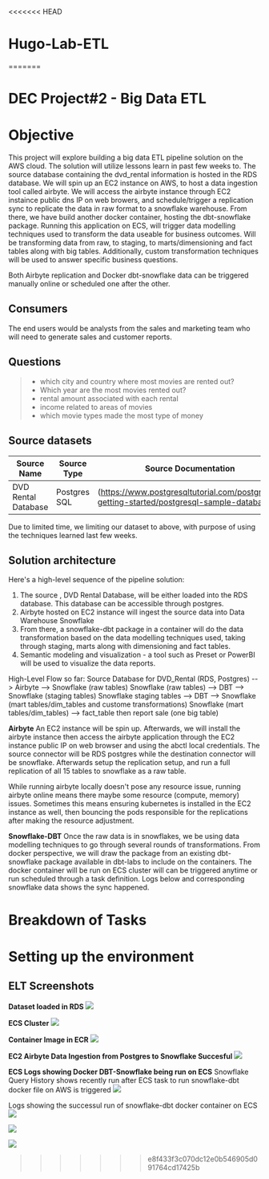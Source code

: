 <<<<<<< HEAD
# Hugo-Lab-ETL
=======
# DEC Project#2 - Big Data ETL
# Objective

This project will explore building a big data ETL pipeline solution on the AWS cloud. The solution will utilize lessons learn in past few weeks to.
The source database containing the dvd_rental information is hosted in the RDS database. We will spin up an EC2 instance on AWS, to host a data ingestion tool called airbyte.
We will access the airbyte instance through EC2 instaince public dns IP on web browers, and schedule/trigger a replication sync to replicate the data in raw format to a snowflake warehouse.
From there, we have build another docker container, hosting the dbt-snowflake package.
Running this application on ECS, will trigger data modelling techniques used to transform the data useable for business outcomes.
Will be transforming data from raw, to staging, to marts/dimensioning and fact tables along with big tables.
Additionally, custom transformation techniques will be used to answer specific business questions.

Both Airbyte replication and Docker dbt-snowflake data can be triggered manually online or scheduled one after the other.

## Consumers
The end users would be analysts from the sales and marketing team who will need to generate sales and customer reports.

## Questions
> - which city and country where most movies are rented out?
> - Which year are the most movies rented out?
> - rental amount associated with each rental
> - income related to areas of movies
> - which movie types made the most type of money

## Source datasets

| Source Name           | Source Type | Source Documentation                       |
|----------------------|-------------|-------------------------------------------|
| DVD Rental Database  | Postgres SQL   | (https://www.postgresqltutorial.com/postgresql-getting-started/postgresql-sample-database) |

Due to limited time, we limiting our dataset to above, with purpose of using the techniques learned last few weeks.

## Solution architecture

Here's a high-level sequence of the pipeline solution:

1. The source , DVD Rental Database, will be either loaded into the RDS database. This database can be accessible through postgres.
2. Airbyte hosted on EC2 instance will ingest the source data into Data Warehouse Snowflake
3. From there, a snowflake-dbt package in a container will do the data transformation based on the data modelling techniques used, taking through staging, marts along with dimensioning and fact tables. 
4. Semantic modeling and visualization - a tool such as Preset or PowerBI will be used to visualize the data reports.

High-Level Flow so far:
Source Database for DVD_Rental (RDS, Postgres) --> Airbyte --> Snowflake (raw tables)
Snowflake (raw tables) --> DBT --> Snowflake (staging tables)
Snowflake staging tables --> DBT --> Snowflake (mart tables/dim_tables and custome transformations)
Snowflake (mart tables/dim_tables) --> fact_table
then report sale (one big table)

**Airbyte**
An EC2 instance will be spin up. Afterwards, we will install the airbyte instance then access the airbyte application through the EC2 instance public IP on web browser and using the abctl local credentials.
The source connector will be RDS postgres while the destination connector will be snowflake.
Afterwards setup the replication setup, and run a full replication of all 15 tables to snowflake as a raw table.

While running airbyte locally doesn't pose any resource issue, running airbyte online means there maybe some resource (compute, memory) issues. Sometimes this means ensuring kubernetes is installed in the EC2 instance as well, then bouncing the pods responsible for the replications after making the resource adjustment.

**Snowflake-DBT**
Once the raw data is in snowflakes, we be using data modelling techniques to go through several rounds of transformations.
From docker perspective, we will draw the package from an existing dbt-snowflake package available in dbt-labs to include on the containers.
The docker container will be run on ECS cluster will can be triggered anytime or run scheduled through a task definition.
Logs below and corresponding snowflake data shows the sync happened.

# Breakdown of Tasks





# Setting up the environment





## ELT Screenshots

**Dataset loaded in RDS**
![](images/11-16-2024%RDS%Database.jpg)

**ECS Cluster**
![](images/11-16-2024%ECS%Cluster.jpg)

**Container Image in ECR**
![](images/11-16-2024%ECR%Repository.jpg)

**EC2 Airbyte Data Ingestion from Postgres to Snowflake Succesful**
![](images/11-15-2024%Snowflake_Ingestion_Successful.jpg)

**ECS Logs showing Docker DBT-Snowflake being run on ECS**
Snowflake Query History shows recently run after ECS task to run snowflake-dbt docker file on AWS is triggered
![](images/11-16-2024%snowflake-dbt_docker%runs%on%ECS.jpg)

Logs showing the successul run of snowflake-dbt docker container on ECS
![](images/11-16-2024%ECS%Log%Part%1.jpg)

![](images/11-16-2024%ECS%Log%Part%2.jpg)

![](images/11-16-2024%ECS%Log%Part%3.jpg)




>>>>>>> e8f433f3c070dc12e0b546905d091764cd17425b
